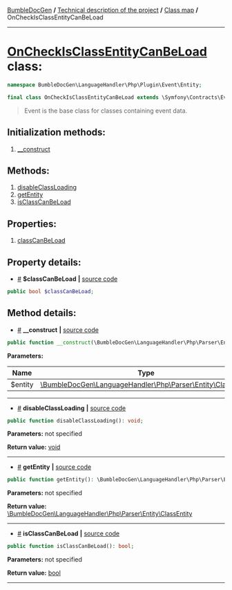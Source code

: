 <!-- {% raw %} -->
<embed> <a href="/docs/readme.md">BumbleDocGen</a> <b>/</b> <a href="/docs/tech/readme.md">Technical description of the project</a> <b>/</b> <a href="/docs/tech/map.md">Class map</a> <b>/</b> OnCheckIsClassEntityCanBeLoad<hr> </embed>

<h1>
    <a href="https://github.com/bumble-tech/bumble-doc-gen/blob/master/BumbleDocGen/LanguageHandler/Php/Plugin/Event/Entity/OnCheckIsClassEntityCanBeLoad.php#L10">OnCheckIsClassEntityCanBeLoad</a> class:
</h1>





```php
namespace BumbleDocGen\LanguageHandler\Php\Plugin\Event\Entity;

final class OnCheckIsClassEntityCanBeLoad extends \Symfony\Contracts\EventDispatcher\Event implements \Psr\EventDispatcher\StoppableEventInterface
```

<blockquote>Event is the base class for classes containing event data.</blockquote>






<h2>Initialization methods:</h2>

<ol>
<li>
    <a href="#m-construct">__construct</a>
    </li>
</ol>

<h2>Methods:</h2>

<ol>
<li>
    <a href="#mdisableclassloading">disableClassLoading</a>
    </li>
<li>
    <a href="#mgetentity">getEntity</a>
    </li>
<li>
    <a href="#misclasscanbeload">isClassCanBeLoad</a>
    </li>
</ol>



<h2>Properties:</h2>

<ol>
            <li>
            <a href="#pclasscanbeload">classCanBeLoad</a> </li>
    </ol>



<h2>Property details:</h2>


* <a name="pclasscanbeload" href="#pclasscanbeload">#</a>
 <b>$classCanBeLoad</b>
    **|** <a href="https://github.com/bumble-tech/bumble-doc-gen/blob/master/BumbleDocGen/LanguageHandler/Php/Plugin/Event/Entity/OnCheckIsClassEntityCanBeLoad.php#L12">source code</a>
```php
public bool $classCanBeLoad;

```




<h2>Method details:</h2>

<div class='method_description-block'>

<ul>
<li><a name="m-construct" href="#m-construct">#</a>
 <b>__construct</b>
    <b>|</b> <a href="https://github.com/bumble-tech/bumble-doc-gen/blob/master/BumbleDocGen/LanguageHandler/Php/Plugin/Event/Entity/OnCheckIsClassEntityCanBeLoad.php#L14">source code</a></li>
</ul>

```php
public function __construct(\BumbleDocGen\LanguageHandler\Php\Parser\Entity\ClassEntity $entity);
```



<b>Parameters:</b>

<table>
    <thead>
    <tr>
        <th>Name</th>
        <th>Type</th>
        <th>Description</th>
    </tr>
    </thead>
    <tbody>
            <tr>
            <td>$entity</td>
            <td><a href='https://github.com/bumble-tech/bumble-doc-gen/blob/master/BumbleDocGen/LanguageHandler/Php/Parser/Entity/ClassEntity.php'>\BumbleDocGen\LanguageHandler\Php\Parser\Entity\ClassEntity</a></td>
            <td>-</td>
        </tr>
        </tbody>
</table>



</div>
<hr>
<div class='method_description-block'>

<ul>
<li><a name="mdisableclassloading" href="#mdisableclassloading">#</a>
 <b>disableClassLoading</b>
    <b>|</b> <a href="https://github.com/bumble-tech/bumble-doc-gen/blob/master/BumbleDocGen/LanguageHandler/Php/Plugin/Event/Entity/OnCheckIsClassEntityCanBeLoad.php#L23">source code</a></li>
</ul>

```php
public function disableClassLoading(): void;
```



<b>Parameters:</b> not specified

<b>Return value:</b> <a href='https://www.php.net/manual/en/language.types.void.php'>void</a>


</div>
<hr>
<div class='method_description-block'>

<ul>
<li><a name="mgetentity" href="#mgetentity">#</a>
 <b>getEntity</b>
    <b>|</b> <a href="https://github.com/bumble-tech/bumble-doc-gen/blob/master/BumbleDocGen/LanguageHandler/Php/Plugin/Event/Entity/OnCheckIsClassEntityCanBeLoad.php#L18">source code</a></li>
</ul>

```php
public function getEntity(): \BumbleDocGen\LanguageHandler\Php\Parser\Entity\ClassEntity;
```



<b>Parameters:</b> not specified

<b>Return value:</b> <a href='https://github.com/bumble-tech/bumble-doc-gen/blob/master/BumbleDocGen/LanguageHandler/Php/Parser/Entity/ClassEntity.php'>\BumbleDocGen\LanguageHandler\Php\Parser\Entity\ClassEntity</a>


</div>
<hr>
<div class='method_description-block'>

<ul>
<li><a name="misclasscanbeload" href="#misclasscanbeload">#</a>
 <b>isClassCanBeLoad</b>
    <b>|</b> <a href="https://github.com/bumble-tech/bumble-doc-gen/blob/master/BumbleDocGen/LanguageHandler/Php/Plugin/Event/Entity/OnCheckIsClassEntityCanBeLoad.php#L28">source code</a></li>
</ul>

```php
public function isClassCanBeLoad(): bool;
```



<b>Parameters:</b> not specified

<b>Return value:</b> <a href='https://www.php.net/manual/en/language.types.boolean.php'>bool</a>


</div>
<hr>

<!-- {% endraw %} -->